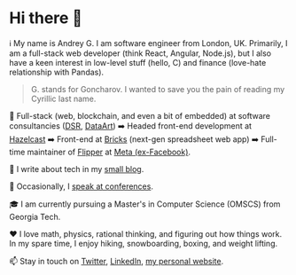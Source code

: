 # Hi there 👋

:information_source: My name is Andrey G. I am software engineer from London, UK. Primarily, I am a full-stack web developer (think React, Angular, Node.js), but I also have a keen interest in low-level stuff (hello, C) and finance (love-hate relationship with Pandas).

> G. stands for Goncharov. I wanted to save you the pain of reading my Cyrillic last name.

:briefcase: Full-stack (web, blockchain, and even a bit of embedded) at software consultancies ([DSR](https://en.dsr-corporation.com/), [DataArt](https://www.dataart.com/)) :arrow_right: Headed front-end development at [Hazelcast](https://hazelcast.com/) :arrow_right: Front-end at [Bricks](https://www.thebricks.com/) (next-gen spreadsheet web app) :arrow_right: Full-time maintainer of [Flipper](https://fbflipper.com/) at [Meta (ex-Facebook)](https://www.facebook.com/).

:memo: I write about tech in my [small blog](https://blog.goncharov.page/). 

:microphone: Occasionally, I [speak at conferences](https://github.com/aigoncharov/talks).

:mortar_board: I am currently pursuing a Master's in Computer Science (OMSCS) from Georgia Tech.

:heart: I love math, physics, rational thinking, and figuring out how things work. In my spare time, I enjoy hiking, snowboarding, boxing, and weight lifting.

:mailbox: Stay in touch on [Twitter](https://twitter.com/ai_goncharov), [LinkedIn](https://www.linkedin.com/in/aigoncharov/), [my personal website](https://goncharov.page/).
